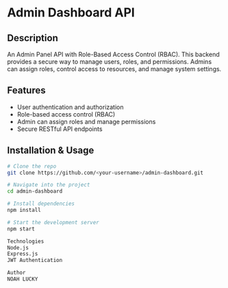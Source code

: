 
# Admin Dashboard API

## Description
An Admin Panel API with Role-Based Access Control (RBAC). This backend provides a secure way to manage users, roles, and permissions. Admins can assign roles, control access to resources, and manage system settings.

## Features
- User authentication and authorization
- Role-based access control (RBAC)
- Admin can assign roles and manage permissions
- Secure RESTful API endpoints

## Installation & Usage
```bash
# Clone the repo
git clone https://github.com/<your-username>/admin-dashboard.git

# Navigate into the project
cd admin-dashboard

# Install dependencies
npm install

# Start the development server
npm start

Technologies
Node.js
Express.js
JWT Authentication

Author
NOAH LUCKY